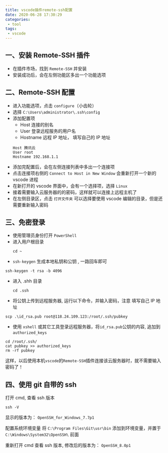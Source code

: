 ```yaml
---
title: vscode插件remote-ssh配置
date: 2020-06-28 17:30:29
categories:
 - tool
tags:
 - vscode
---
```


## 一、安装 Remote-SSH 插件

- 在插件市场，找到 `Remote-SSH` 并安装
- 安装成功后，会在左侧功能区多出一个功能选项

## 二、Remote-SSH 配置

- 进入功能选项，点击 `configure`（小齿轮）
- 选择 `C:\Users\administrator\.ssh\config`
- 添加配置项
  - Host 连接的别名
  - User 登录远程服务的用户名
  - Hostname 远程 IP 地址， 填写自己的 IP 地址
  ```
  Host 腾讯云
  User root
  Hostname 192.168.1.1
  ```
- 添加完配置后，会在左侧连接列表中多出一个连接项
- 点击连接项右侧的 `Connect to Host in New Window` 会重新打开一个新的 vscode 进程
- 在新打开的 vscode 界面中，会有一个选择项，选择 `Linux`
- 接着需要输入云服务器的的密码，这样就可以连接上远程主机了
- 在左侧目录区，点击 `打开文件夹` 可以选择要使用 vscode 编辑的目录，但是还需要重新输入密码

## 三、免密登录

- 使用管理员身份打开 `PowerShell`
- 进入用户根目录
  ```shell
  cd ~
  ```
- `ssh-keygen` 生成本地私钥和公钥 , 一路回车即可

```shell
ssh-keygen -t rsa -b 4096
```

- 进入 .shh 目录
  ```shell
  cd .ssh
  ```
- 将公钥上传到远程服务器, 运行以下命令，并输入密码，注意 填写自己 IP 地址

```shell
scp .\id_rsa.pub root@118.24.109.123:/root/.ssh/pubkey
```

- 使用 `xshell` 或其它工具登录远程服务器，将`id_rsa.pub`公钥的内容, 追加到`authorized_keys`

```shell
cd /root/.ssh/
cat pubkey >> authorized_keys
rm -rf pubkey
```

这样，以后使用本机`vscode`的`Remote-SSH`插件连接该云服务器时，就不需要输入密码了！

## 四、使用 git 自带的 ssh

打开 cmd, 查看 ssh 版本

```shell
ssh -V
```
显示的版本为： `OpenSSH_for_Windows_7.7p1`

配置系统环境变量
将 `C:\Program Files\Git\usr\bin` 添加到环境变量，并置于 `C:\Windows\System32\OpenSSH\` 前面

重新打开 cmd 查看 ssh 版本, 修改后的版本为： `OpenSSH_8.0p1`
